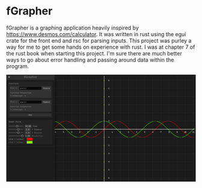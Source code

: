 # fGrapher
fGrapher is a graphing application heavily inspired by https://www.desmos.com/calculator. It was written in rust using the egui crate for the front end and rsc for parsing inputs. This project was purley a way for me to get some hands on experience with rust. I was at chapter 7 of the rust book when starting this project. I'm sure there are much better ways to go about error handling and passing around data within the program.

<img src="fgimg/Screenshot (39).png" alt="Image description">
